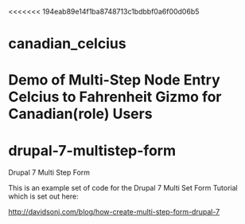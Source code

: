<<<<<<< 194eab89e14f1ba8748713c1bdbbf0a6f00d06b5
# canadian_celcius
Demo of Multi-Step Node Entry Celcius to Fahrenheit Gizmo for Canadian(role) Users
=======
drupal-7-multistep-form
=======================

Drupal 7 Multi Step Form

This is an example set of code for the Drupal 7 Multi Set Form Tutorial which is set out here:

http://davidsonj.com/blog/how-create-multi-step-form-drupal-7
